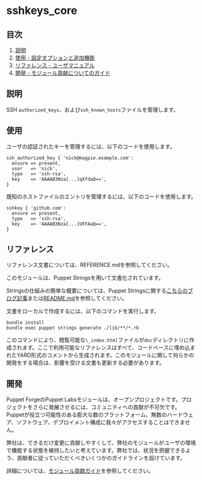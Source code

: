 
# sshkeys_core

## 目次

1. [説明](#description)
2. [使用 - 設定オプションと追加機能](#usage)
3. [リファレンス - ユーザマニュアル](#reference)
4. [開発 - モジュール貢献についてのガイド](#development)

<a id="description"></a>
## 説明

SSH `authorized_keys`、および`ssh_known_hosts`ファイルを管理します。

<a id="usage"></a>
## 使用

ユーザの認証されたキーを管理するには、以下のコードを使用します。

```
ssh_authorized_key { 'nick@magpie.example.com':
  ensure => present,
  user   => 'nick',
  type   => 'ssh-rsa',
  key    => 'AAAAB3Nza[...]qXfdaQ==',
}
```

既知のホストファイルのエントリを管理するには、以下のコードを使用します。

```
sshkey { 'github.com':
  ensure => present,
  type   => 'ssh-rsa',
  key    => 'AAAAB3Nza[...]UFFAaQ==',
}
```
<a id="reference"></a>
## リファレンス

リファレンス文書については、REFERENCE.mdを参照してください。

このモジュールは、Puppet Stringsを用いて文書化されています。

Stringsの仕組みの簡単な概要については、Puppet Stringsに関する[こちらのブログ記事](https://puppet.com/blog/using-puppet-strings-generate-great-documentation-puppet-modules)または[README.md](https://github.com/puppetlabs/puppet-strings/blob/master/README.md)を参照してください。

文書をローカルで作成するには、以下のコマンドを実行します。
```
bundle install
bundle exec puppet strings generate ./lib/**/*.rb
```
このコマンドにより、閲覧可能な`\_index.html`ファイルが`doc`ディレクトリに作成されます。ここで利用可能なリファレンスはすべて、コードベースに埋め込まれたYARD形式のコメントから生成されます。このモジュールに関して何らかの開発をする場合は、影響を受ける文書も更新する必要があります。

<a id="development"></a>
## 開発

Puppet ForgeのPuppet Labsモジュールは、オープンプロジェクトです。プロジェクトをさらに発展させるには、コミュニティへの貢献が不可欠です。Puppetが役立つ可能性のある膨大な数のプラットフォーム、無数のハードウェア、ソフトウェア、デプロイメント構成に我々がアクセスすることはできません。

弊社は、できるだけ変更に貢献しやすくして、弊社のモジュールがユーザの環境で機能する状態を維持したいと考えています。弊社では、状況を把握できるよう、貢献者に従っていただくべきいくつかのガイドラインを設けています。

詳細については、[モジュール貢献ガイド](https://docs.puppetlabs.com/forge/contributing.html)を参照してください。
